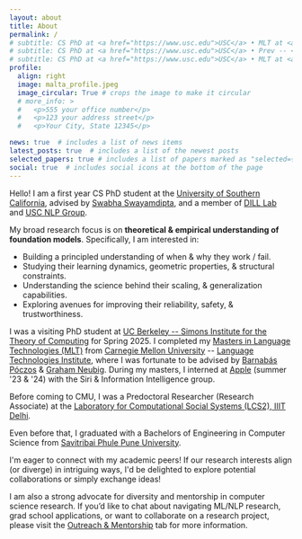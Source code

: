 ```yaml
---
layout: about
title: About
permalink: /
# subtitle: CS PhD at <a href="https://www.usc.edu">USC</a> • MLT at <a href="https://www.lti.cs.cmu.edu/">CMU</a> • <a href="./assets/pdf/Atharva_Kulkarni_CV-short.pdf">CV</a>
# subtitle: CS PhD at <a href="https://www.usc.edu">USC</a> • Prev -- <a href="https://www.lti.cs.cmu.edu/">CMU</a>, <a href="https://machinelearning.apple.com">Apple</a>, <a href="https://www.lcs2.in">IIIT Delhi</a>  • <a href="./assets/pdf/Atharva_Kulkarni_CV-short.pdf">CV</a>
# subtitle: CS PhD at <a href="https://www.usc.edu">USC</a> • MLT at <a href="https://www.lti.cs.cmu.edu/">CMU</a> • <a href="https://dill-lab.github.io">DILL Lab</a> • <a href="https://nlp.usc.edu">USC NLP</a> • <a href="./assets/pdf/Atharva_Kulkarni_CV_detailed.pdf">CV</a>
profile:
  align: right
  image: malta_profile.jpeg
  image_circular: True # crops the image to make it circular
  # more_info: >
  #   <p>555 your office number</p>
  #   <p>123 your address street</p>
  #   <p>Your City, State 12345</p>

news: true  # includes a list of news items
latest_posts: true  # includes a list of the newest posts
selected_papers: true # includes a list of papers marked as "selected={true}"
social: true  # includes social icons at the bottom of the page
---
```


Hello! I am a first year CS PhD student at the <a href="https://www.usc.edu">University of Southern California</a>, advised by <a href="https://swabhs.com">Swabha Swayamdipta</a>, and a member of <a href="https://dill-lab.github.io">DILL Lab</a> and <a href="https://nlp.usc.edu">USC NLP Group</a>. 

My broad research focus is on <strong>theoretical & empirical understanding of foundation models</strong>. Specifically, I am interested in:
- Building a principled understanding of when & why they work / fail.
- Studying their learning dynamics, geometric properties, & structural constraints.
- Understanding the science behind their scaling, & generalization capabilities.
- Exploring avenues for improving their reliability, safety, & trustworthiness.

<!-- My [research](./research) lie at the intersection of machine learning & natural language processing, with a particular focus on <strong>Robust, Generalizable, & Trustworthy NLP</strong>. More recently, I have been interested in <strong>uncertainty quantification</strong> and <strong>evaluating robustness of langauge models</strong>.  -->

I was a visiting PhD student at <a href="https://simons.berkeley.edu/programs/special-year-large-language-models-transformers-part-2">UC Berkeley -- Simons Institute for the Theory of Computing</a> for Spring 2025.
I completed my <a href="https://www.lti.cs.cmu.edu/academics/masters-programs/mlt.html">Masters in Language Technologies (MLT)</a> from <a href="https://www.cmu.edu/">Carnegie Mellon University</a> -- <a href="https://www.lti.cs.cmu.edu/">Language Technologies Institute</a>, where I was fortunate to be advised by <a href="https://www.cs.cmu.edu/~bapoczos/">Barnabás Póczos</a> & <a href="http://www.phontron.com">Graham Neubig</a>. During my masters, I interned at <a href="https://machinelearning.apple.com">Apple</a> (summer '23 & '24) with the Siri & Information Intelligence group. 
<!-- I worked on hallucination evaluation & synthetic data generation, both in the context of LLMs. -->

Before coming to CMU, I was a Predoctoral Researcher (Research Associate) at the <a href="https://www.lcs2.in/">Laboratory for Computational Social Systems (LCS2), IIIT Delhi</a>.
 <!-- where I worked on various research projects on multimodal machine learning, social computing, & dialog systems. -->
 Even before that, I graduated with a Bachelors of Engineering in Computer Science from <a href="https://http://www.unipune.ac.in">Savitribai Phule Pune University</a>.


<!-- <strong>Outreach</strong> --  -->
I'm eager to connect with my academic peers! If our research interests align (or diverge) in intriguing ways, I'd be delighted to explore potential collaborations or simply exchange ideas! 
<!-- Additionally, I'm also looking for <strong>research internship opportunities for summer 2025</strong>. Please feel free to reach out, if there is a good fit! -->

I am also a strong advocate for diversity and mentorship in computer science research. If you’d like to chat about navigating ML/NLP research, grad school applications, or want to collaborate on a research project, please visit the [Outreach & Mentorship](./outreach) tab for more information.

<!-- My research has been published at top NLP/ML venues such as <strong>TMLR, ACL, EMNLP, EACL, SIGKDD, & IJCAI</strong>.  -->
<!-- You can learn more about my publications [here](./publications). You can find my <strong>detailed CV [here](./assets/pdf/Atharva_Kulkarni_CV_detailed.pdf)</strong>. -->